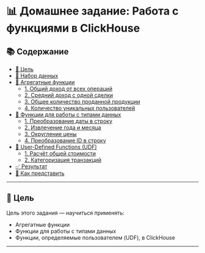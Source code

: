 # 📊 Домашнее задание: Работа с функциями в ClickHouse

## 📚 Содержание

- [🎯 Цель](#-цель)
- [📁 Набор данных](#-набор-данных)
- [🔹 Агрегатные функции](#-агрегатные-функции)
  - [1. Общий доход от всех операций](#1-общий-доход-от-всех-операций)
  - [2. Средний доход с одной сделки](#2-средний-доход-с-одной-сделки)
  - [3. Общее количество проданной продукции](#3-общее-количество-проданной-продукции)
  - [4. Количество уникальных пользователей](#4-количество-уникальных-пользователей)
- [🔹 Функции для работы с типами данных](#-функции-для-работы-с-типами-данных)
  - [1. Преобразование даты в строку](#1-преобразование-даты-в-строку)
  - [2. Извлечение года и месяца](#2-извлечение-года-и-месяца)
  - [3. Округление цены](#3-округление-цены)
  - [4. Преобразование ID в строку](#4-преобразование-id-в-строку)
- [🔹 User-Defined Functions (UDF)](#-user-defined-functions-udf)
  - [1. Расчёт общей стоимости](#1-расчёт-общей-стоимости)
  - [2. Категоризация транзакций](#2-категоризация-транзакций)
- [✅ Результат](#-результат)
- [📎 Как представить](#-как-представить)

---

## 🎯 Цель

Цель этого задания — научиться применять:

- Агрегатные функции
- Функции для работы с типами данных
- Функции, определяемые пользователем (UDF), в ClickHouse

---
